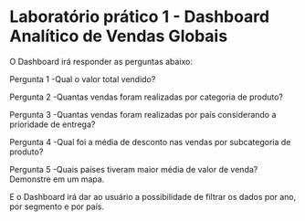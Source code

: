 # Laboratório prático 1 - Dashboard Analítico de Vendas Globais

O Dashboard irá responder as perguntas abaixo:

Pergunta 1 -Qual o valor total vendido?

Pergunta 2 -Quantas vendas foram realizadas por categoria de produto?

Pergunta 3 -Quantas vendas foram realizadas por país considerando a prioridade de entrega?

Pergunta 4 -Qual foi a média de desconto nas vendas por subcategoria de produto?

Pergunta 5 -Quais países tiveram maior média de valor de venda? Demonstre em um mapa.

E o Dashboard irá dar ao usuário a possibilidade de filtrar os dados por ano, por segmento e por país.